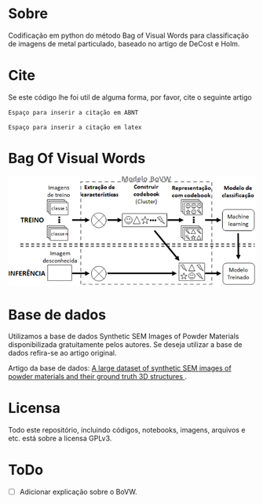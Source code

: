 # Sobre
Codificação em python do método Bag of Visual Words para classificação de imagens de metal particulado, baseado no artigo de DeCost e Holm.

# Cite
Se este código lhe foi util de alguma forma, por favor, cite o seguinte artigo
```
Espaço para inserir a citação em ABNT
```

```
Espaço para inserir a citação em latex
```

# Bag Of Visual Words
![plot](./BoVW_fluxogramaMeu.png)

# Base de dados
Utilizamos a base de dados Synthetic SEM Images of Powder Materials disponibilizada gratuitamente pelos autores. Se deseja utilizar a base de dados refira-se ao artigo original.

Artigo da base de dados: [A large dataset of synthetic SEM images of powder materials and their ground truth 3D structures
](https://www.sciencedirect.com/science/article/pii/S2352340916306382?via%3Dihub). 

# Licensa
Todo este repositório, incluindo códigos, notebooks, imagens, arquivos e etc. está sobre a licensa GPLv3.

# ToDo
- [ ] Adicionar explicação sobre o BoVW.
